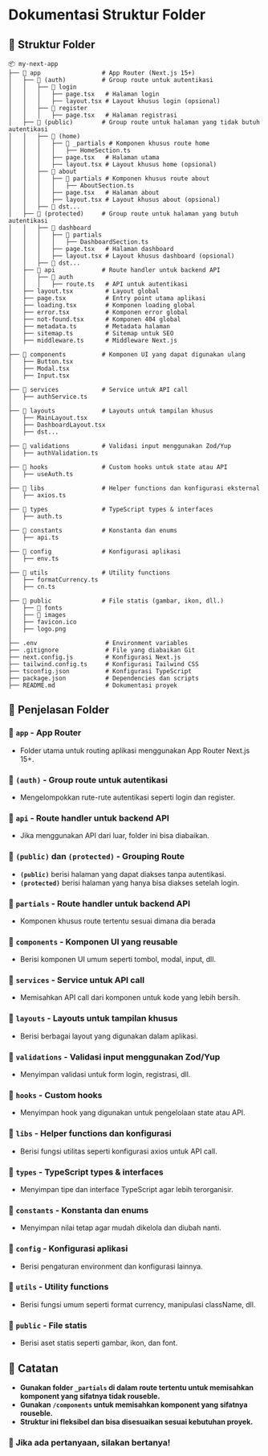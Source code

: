 # Dokumentasi Struktur Folder

## 📁 Struktur Folder

```
📦 my-next-app
├── 📂 app                 # App Router (Next.js 15+)
│   ├── 📂 (auth)          # Group route untuk autentikasi
│   │   ├── 📂 login
│   │   │   ├── page.tsx   # Halaman login
│   │   │   ├── layout.tsx # Layout khusus login (opsional)
│   │   ├── 📂 register
│   │   │   ├── page.tsx   # Halaman registrasi
│   ├── 📂 (public)        # Group route untuk halaman yang tidak butuh autentikasi
│   │   ├── 📂 (home)
│   │   │   ├── 📂 _partials # Komponen khusus route home
│   │   │   │   ├── HomeSection.ts
│   │   │   ├── page.tsx   # Halaman utama
│   │   │   ├── layout.tsx # Layout khusus home (opsional)
│   │   ├── 📂 about
│   │   │   ├── 📂 partials # Komponen khusus route about
│   │   │   │   ├── AboutSection.ts
│   │   │   ├── page.tsx   # Halaman about
│   │   │   ├── layout.tsx # Layout khusus about (opsional)
│   │   ├── 📂 dst...
│   ├── 📂 (protected)     # Group route untuk halaman yang butuh autentikasi
│   │   ├── 📂 dashboard
│   │   │   ├── 📂 partials
│   │   │   │   ├── DashboardSection.ts
│   │   │   ├── page.tsx   # Halaman dashboard
│   │   │   ├── layout.tsx # Layout khusus dashboard (opsional)
│   │   ├── 📂 dst...
│   ├── 📂 api             # Route handler untuk backend API
│   │   ├── 📂 auth
│   │   │   ├── route.ts   # API untuk autentikasi
│   ├── layout.tsx         # Layout global
│   ├── page.tsx           # Entry point utama aplikasi
│   ├── loading.tsx        # Komponen loading global
│   ├── error.tsx          # Komponen error global
│   ├── not-found.tsx      # Komponen 404 global
│   ├── metadata.ts        # Metadata halaman
│   ├── sitemap.ts         # Sitemap untuk SEO
│   ├── middleware.ts      # Middleware Next.js
│
├── 📂 components          # Komponen UI yang dapat digunakan ulang
│   ├── Button.tsx
│   ├── Modal.tsx
│   ├── Input.tsx
│
├── 📂 services            # Service untuk API call
│   ├── authService.ts
│
├── 📂 layouts             # Layouts untuk tampilan khusus
│   ├── MainLayout.tsx
│   ├── DashboardLayout.tsx
│   ├── dst...
│
├── 📂 validations         # Validasi input menggunakan Zod/Yup
│   ├── authValidation.ts
│
├── 📂 hooks               # Custom hooks untuk state atau API
│   ├── useAuth.ts
│
├── 📂 libs                # Helper functions dan konfigurasi eksternal
│   ├── axios.ts
│
├── 📂 types               # TypeScript types & interfaces
│   ├── auth.ts
│
├── 📂 constants           # Konstanta dan enums
│   ├── api.ts
│
├── 📂 config              # Konfigurasi aplikasi
│   ├── env.ts
│
├── 📂 utils               # Utility functions
│   ├── formatCurrency.ts
│   ├── cn.ts
│
├── 📂 public              # File statis (gambar, ikon, dll.)
│   ├── 📂 fonts
│   ├── 📂 images
│   ├── favicon.ico
│   ├── logo.png
│
├── .env                   # Environment variables
├── .gitignore             # File yang diabaikan Git
├── next.config.js         # Konfigurasi Next.js
├── tailwind.config.ts     # Konfigurasi Tailwind CSS
├── tsconfig.json          # Konfigurasi TypeScript
├── package.json           # Dependencies dan scripts
├── README.md              # Dokumentasi proyek
```

## 📌 Penjelasan Folder

### 📂 `app` - App Router

- Folder utama untuk routing aplikasi menggunakan App Router Next.js 15+.

### 📂 `(auth)` - Group route untuk autentikasi

- Mengelompokkan rute-rute autentikasi seperti login dan register.

### 📂 `api` - Route handler untuk backend API

- Jika menggunakan API dari luar, folder ini bisa diabaikan.

### 📂 `(public)` dan `(protected)` - Grouping Route

- **`(public)`** berisi halaman yang dapat diakses tanpa autentikasi.
- **`(protected)`** berisi halaman yang hanya bisa diakses setelah login.

### 📂 `partials` - Route handler untuk backend API

- Komponen khusus route tertentu sesuai dimana dia berada

### 📂 `components` - Komponen UI yang reusable

- Berisi komponen UI umum seperti tombol, modal, input, dll.

### 📂 `services` - Service untuk API call

- Memisahkan API call dari komponen untuk kode yang lebih bersih.

### 📂 `layouts` - Layouts untuk tampilan khusus

- Berisi berbagai layout yang digunakan dalam aplikasi.

### 📂 `validations` - Validasi input menggunakan Zod/Yup

- Menyimpan validasi untuk form login, registrasi, dll.

### 📂 `hooks` - Custom hooks

- Menyimpan hook yang digunakan untuk pengelolaan state atau API.

### 📂 `libs` - Helper functions dan konfigurasi

- Berisi fungsi utilitas seperti konfigurasi axios untuk API call.

### 📂 `types` - TypeScript types & interfaces

- Menyimpan tipe dan interface TypeScript agar lebih terorganisir.

### 📂 `constants` - Konstanta dan enums

- Menyimpan nilai tetap agar mudah dikelola dan diubah nanti.

### 📂 `config` - Konfigurasi aplikasi

- Berisi pengaturan environment dan konfigurasi lainnya.

### 📂 `utils` - Utility functions

- Berisi fungsi umum seperti format currency, manipulasi className, dll.

### 📂 `public` - File statis

- Berisi aset statis seperti gambar, ikon, dan font.

## 📌 Catatan

- **Gunakan folder `_partials` di dalam route tertentu untuk memisahkan komponent yang sifatnya tidak rouseble.**
- **Gunakan `/components` untuk memisahkan komponent yang sifatnya rouseble.**
- **Struktur ini fleksibel dan bisa disesuaikan sesuai kebutuhan proyek.**

### 🚀 Jika ada pertanyaan, silakan bertanya!
